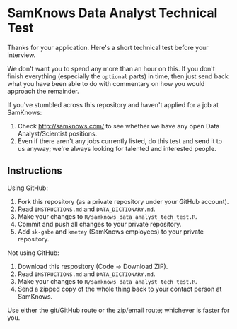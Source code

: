 # SamKnows Data Analyst Technical Test

Thanks for your application. Here's a short technical test before your interview.

We don't want you to spend any more than an hour on this. If you don't finish everything (especially the `optional` parts) in time, then just send back what you have been able to do with commentary on how you would approach the remainder.

If you've stumbled across this repository and haven't applied for a job at SamKnows:

1. Check http://samknows.com/ to see whether we have any open Data Analyst/Scientist positions.
2. Even if there aren't any jobs currently listed, do this test and send it to us anyway; we're always looking for talented and interested people.

## Instructions

Using GitHub:

1. Fork this repository (as a private repository under your GitHub account).
2. Read `INSTRUCTIONS.md` and `DATA_DICTIONARY.md`.
3. Make your changes to `R/samknows_data_analyst_tech_test.R`.
4. Commit and push all changes to your private repository.
5. Add `sk-gabe` and `kmetey` (SamKnows employees) to your private repository.

Not using GitHub:

1. Download this respository (Code -> Download ZIP).
2. Read `INSTRUCTIONS.md` and `DATA_DICTIONARY.md`.
3. Make your changes to `R/samknows_data_analyst_tech_test.R`.
4. Send a zipped copy of the whole thing back to your contact person at SamKnows.

Use either the git/GitHub route or the zip/email route; whichever is faster for you.